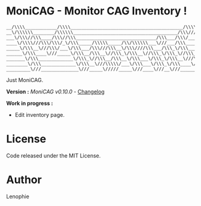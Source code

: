 # MoniCAG - Monitor CAG Inventory !

    __/\\\\____________/\\\\__________________________________________/\\\\\\\\\_____/\\\\\\\\\________/\\\\\\\\\\\\_________
    __\/\\\\\\________/\\\\\\_______________________________________/\\\////////____/\\\\\\\\\\\\\____/\\\//////////_________
    ___\/\\\//\\\____/\\\//\\\______________________________/\\\___/\\\/____________/\\\/////////\\\__/\\\___________________
    ____\/\\\\///\\\/\\\/_\/\\\_____/\\\\\_____/\\/\\\\\\___\///___/\\\_____________\/\\\_______\/\\\_\/\\\____/\\\\\\\______
    _____\/\\\__\///\\\/___\/\\\___/\\\///\\\__\/\\\////\\\___/\\\_\/\\\_____________\/\\\\\\\\\\\\\\\_\/\\\___\/////\\\_____
    ______\/\\\____\///_____\/\\\__/\\\__\//\\\_\/\\\__\//\\\_\/\\\_\//\\\____________\/\\\/////////\\\_\/\\\_______\/\\\____
    _______\/\\\_____________\/\\\_\//\\\__/\\\__\/\\\___\/\\\_\/\\\__\///\\\__________\/\\\_______\/\\\_\/\\\_______\/\\\___
    ________\/\\\_____________\/\\\__\///\\\\\/___\/\\\___\/\\\_\/\\\____\////\\\\\\\\\_\/\\\_______\/\\\_\//\\\\\\\\\\\\/___
    _________\///______________\///_____\/////_____\///____\///__\///________\/////////__\///________\///___\////////////____

Just MoniCAG.

**Version :** *MoniCAG v0.10.0* - [Changelog](./changelog.md)

**Work in progress :**

* Edit inventory page.

# License

Code released under the MIT License.

# Author

Lenophie